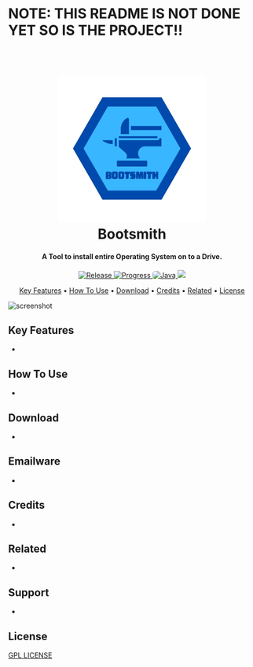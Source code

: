 # NOTE: THIS README IS NOT DONE YET SO IS THE PROJECT!! 
<h1 align="center">
  <br>
  <a href="-"><img src="https://raw.githubusercontent.com/Joanlood/raw/refs/heads/main/BOOTSMITH.png" alt="Markdownify" width="300"></a>
  <br>
  Bootsmith
  <br>
</h1>

<h4 align="center">A Tool to install entire Operating System on to a Drive</a>.</h4>

<p align="center">
<a href="https://github.com/Joanlood/bootsmith/releases">
  <img src="https://img.shields.io/badge/Release-Pre--Development-red" alt="Release">
</a>
<a href="https://github.com/Joanlood/bootsmith/">
  <img src="https://img.shields.io/badge/Progress-3%25-red" alt="Progress">
</a>
<a href="https://www.java.com/en/" target="_blank">
  <img src="https://img.shields.io/badge/Front--End-Java-yellow?style=flat&logo=java&logoColor=white" alt="Java" style="border-radius:5px;">
</a>
<a href="https://go.dev/" target="_blank">
  <img src="https://img.shields.io/badge/Back--End-Go-blue">
</a>
</p>

<p align="center">
  <a href="#key-features">Key Features</a> •
  <a href="#how-to-use">How To Use</a> •
  <a href="#download">Download</a> •
  <a href="#credits">Credits</a> •
  <a href="#related">Related</a> •
  <a href="#license">License</a>
</p>

![screenshot](https://raw.githubusercontent.com/)

## Key Features

-

## How To Use

-

## Download

-

## Emailware

-

## Credits

-

## Related

-

## Support

-

## License

[GPL LICENSE](LICENSE)
